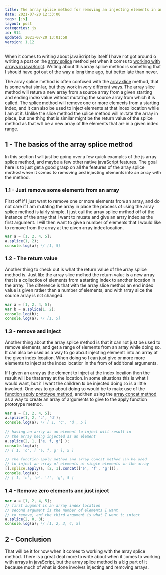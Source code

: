 ```yaml
---
title: The array splice method for removing an injecting elements in an array
date: 2021-07-20 12:33:00
tags: [js]
layout: post
categories: js
id: 914
updated: 2021-07-20 13:01:58
version: 1.12
---
```


When it comes to writing about javaScript by itself I have not got around o writing a post on the [array splice](https://developer.mozilla.org/en-US/docs/Web/JavaScript/Reference/Global_Objects/Array/splice) method yet when it comes to [working with arrays in javaScript](/2018/12/10/js-array/). Writing about this array splice method is something that I should have got out of the way a long time ago, but better late than never. 

The array splice method is often confused with the [array slice](/2018/12/08/js-array-slice/) method, that is some what similar, but they work in very different ways. The array slice method will return a new array from a source array from a given starting and ending index value without mutating the source array from which it is called. The splice method will remove one or more elements from a starting index, and it can also be used to inject elements at that index location while I am at it. Unlike the slice method the splice method will mutate the array in place, but one thing that is similar might be the return value of the splice method as that will be a new array of the elements that are in a given index range.

<!-- more -->


## 1 - The basics of the array splice method

In this section I will just be going over a few quick examples of the js array splice method, and maybe a few other native javaScript features. The goal here is to just get a good grasp on all the features of the array splice method when it comes to removing and injecting elements into an array with the method.

### 1.1 - Just remove some elements from an array

First off if I just want to remove one or more elements from an array, and do not care if I am mutating the array in place the process of using the array splice method is fairly simple. I just call the array splice method off of the instance of the array that I want to mutate and give an array index as the first argument. I will then want to give a number of elements that I would like to remove from the array at the given array index location.

```js
var a = [1, 2, 4, 5];
a.splice(1, 2);
console.log(a); // [1, 5]
```

### 1.2 - The return value

Another thing to check out is what the return value of the array splice method is. Just like the array slice method the return value is a new array that is a collection of elements from a starting index to another location in the array. The difference is that with the array slice method an end index value is given rather than a number of elements, and with array slice the source array is not changed.

```js
var a = [1, 2, 4, 5];
var b = a.splice(1, 2);
console.log(b);
console.log(a); // [1, 5]
```

### 1.3 - remove and inject

Another thing about the array splice method is that it can not just be used to remove elements, and get a range of elements from an array while doing so. It can also be used as a way to go about injecting elements into an array at the given index location. When doing so I can just give or more more elements to inject at the index location in the from of additional arguments.

If I given an array as the element to inject at the index location then the result will be that array at the location. In some situations this is what I would want, but if I want the children to be injected doing so is a little involved. One way to go about doing so would be to make use of the [function apply prototype method](/2017/09/21/js-call-apply-and-bind/), and then using the [array concat method](/2020/07/13/js-array-concat/) as a way to create an array of arguments to give to the apply function prototype method.

```js
var a = [1, 2, 4, 5];
a.splice(1, 2, 'c', 'd');
console.log(a); // [ 1, 'c', 'd', 5 ]
 
// having an array as an element to inject will result in 
// the array being injected as an element
a.splice(2, 1, ['e, f, g'] );
console.log(a);
// [ 1, 'c', [ 'e, f, g' ], 5 ]
 
// The function apply method and array concat method can be used
// to inject an array of elements as single elements in the array
[].splice.apply(a, [2, 1].concat(['e', 'f', 'g']));
console.log(a);
// [ 1, 'c', 'e', 'f', 'g', 5 ]
```

### 1.4 - Remove zero elements and just inject

```js
var a = [1, 2, 4, 5];
// first augment is an array index location
// second argument is the number of elements I want
// to remove, and the third argument is what I want to inject
a.splice(2, 0, 3);
console.log(a); // [1, 2, 3, 4, 5]
```

## 2 - Conclusion

That will be it for now when it comes to working with the array splice method. There is a great deal more to write about when it comes to working with arrays in javaScript, but the array splice method is a big part of it because much of what is done involves injecting and removing arrays.